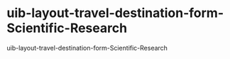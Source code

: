 # uib-layout-travel-destination-form-Scientific-Research
uib-layout-travel-destination-form-Scientific-Research
